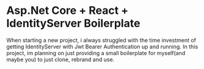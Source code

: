 # Asp.Net Core + React + IdentityServer Boilerplate

When starting a new project, i always struggled with the time investment of getting IdentityServer with Jwt Bearer Authentication up and running. In this project, im planning on just providing a small boilerplate for myself(and maybe you) to just clone, rebrand and use.